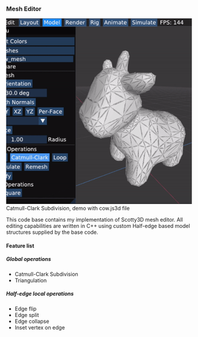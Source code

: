 ### Mesh Editor

   ![Catmull-Clark Subdivision, cow.js3d](../../renders/editDemo.gif)
Catmull-Clark Subdivision, demo with cow.js3d file

This code base contains my implementation of Scotty3D mesh editor. All editing capabilities are written in C++ using custom Half-edge based model structures supplied by the base code.

#### Feature list
##### Global operations
* Catmull-Clark Subdivision
* Triangulation

##### Half-edge local operations
* Edge flip
* Edge split
* Edge collapse
* Inset vertex on edge
